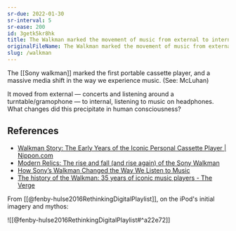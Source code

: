 ```yaml
---
sr-due: 2022-01-30
sr-interval: 5
sr-ease: 200
id: 3getk5kr8hk
title: The Walkman marked the movement of music from external to internal 20220201220251
originalFileName: The Walkman marked the movement of music from external to internal 20220201220251.md
slug: /walkman
---
```


The [[Sony walkman]] marked the first portable cassette player, and a massive media shift in the way we experience music. (See: McLuhan)

It moved from external — concerts and listening around a turntable/gramophone — to internal, listening to music on headphones. What changes did this precipitate in human consciousness?

## References

* [Walkman Story: The Early Years of the Iconic Personal Cassette Player | Nippon.com](https://www.nippon.com/en/japan-topics/g00726/walkman-story-the-early-years-of-the-iconic-personal-cassette-player.html#:~:text=Forty%20years%20have%20passed%20since,1981%2C%20sparked%20a%20global%20boom.)
* [Modern Relics: The rise and fall (and rise again) of the Sony Walkman](https://newatlas.com/modern-relics-sony-walkman/46591/)
* [How Sony’s Walkman Changed the Way We Listen to Music](https://about.proquest.com/en/blog/2019/how-sonys-walkman-changed-the-way-we-listen-to-music/)
* [The history of the Walkman: 35 years of iconic music players - The Verge](https://www.theverge.com/2014/7/1/5861062/sony-walkman-at-35)

From [[@fenby-hulse2016RethinkingDigitalPlaylist]], on the iPod's initial imagery and mythos:

![[@fenby-hulse2016RethinkingDigitalPlaylist#^a22e72]]
